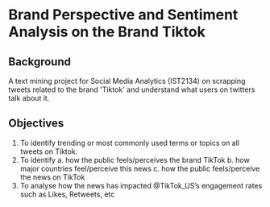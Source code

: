 # Brand Perspective and Sentiment Analysis on the Brand Tiktok

## Background
A text mining project for Social Media Analytics (IST2134) on scrapping tweets related to the brand 'Tiktok' and understand what users on twitters talk about it.

## Objectives
1. To identify trending or most commonly used terms or topics on all tweets on Tiktok.
2. To identify
    a. how the public feels/perceives the brand TikTok
    b. how major countries feel/perceive this news
    c. how the public feels/perceive the news on TikTok
3. To analyse how the news has impacted @TikTok_US’s engagement rates such as Likes, Retweets, etc
